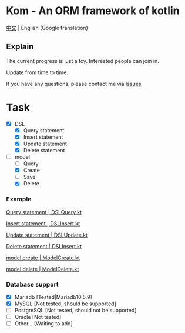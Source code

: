 # Kom - An ORM framework of kotlin

[中文](./README.md) | English (Google translation)

## Explain
The current progress is just a toy. Interested people can join in.

Update from time to time.

If you have any questions, please contact me via [Issues](https://github.com/zhaofanzhe/Kom/issues)

# Task

* [X] DSL
    * [X] Query statement
    * [X] Insert statement
    * [X] Update statement
    * [X] Delete statement
* [ ] model
    * [ ] Query
    * [X] Create
    * [ ] Save
    * [X] Delete

### Example

[Query statement | DSLQuery.kt](./src/test/kotlin/io/github/zhaofanzhe/kom/DSLQuery.kt)

[Insert statement | DSLInsert.kt](./src/test/kotlin/io/github/zhaofanzhe/kom/DSLInsert.kt)

[Update statement | DSLUpdate.kt](./src/test/kotlin/io/github/zhaofanzhe/kom/DSLUpdate.kt)

[Delete statement | DSLInsert.kt](./src/test/kotlin/io/github/zhaofanzhe/kom/DSLDelete.kt)

[model create | ModelCreate.kt](./src/test/kotlin/io/github/zhaofanzhe/kom/ModelCreate.kt)

[model delete | ModelDelete.kt](./src/test/kotlin/io/github/zhaofanzhe/kom/ModelDelete.kt)

### Database support

* [X] Mariadb [Tested|Mariadb10.5.9]
* [X] MySQL [Not tested, should be supported]
* [ ] PostgreSQL [Not tested, should not be supported]
* [ ] Oracle [Not tested]
* [ ] Other... [Waiting to add]